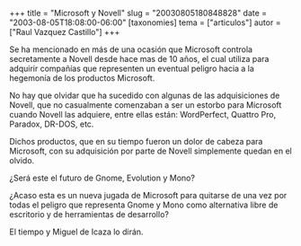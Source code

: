 +++
title = "Microsoft y Novell"
slug = "20030805180848828"
date = "2003-08-05T18:08:00-06:00"
[taxonomies]
tema = ["articulos"]
autor = ["Raul Vazquez Castillo"]
+++

Se ha mencionado en más de una ocasión que Microsoft controla
secretamente a Novell desde hace mas de 10 años, el cual utiliza para
adquirir compañías que representen un eventual peligro hacia a la
hegemonía de los productos Microsoft.

<!-- more -->
No hay que olvidar que ha sucedido con algunas de las adquisiciones de
Novell, que no casualmente comenzaban a ser un estorbo para Microsoft
cuando Novell las adquiere, entre ellas están: WordPerfect, Quattro Pro,
Paradox, DR-DOS, etc.

Dichos productos, que en su tiempo fueron un dolor de cabeza para
Microsoft, con su adquisición por parte de Novell simplemente quedan en
el olvido.

¿Será este el futuro de Gnome, Evolution y Mono?

¿Acaso esta es un nueva jugada de Microsoft para quitarse de una vez por
todas el peligro que representa Gnome y Mono como alternativa libre de
escritorio y de herramientas de desarrollo?

El tiempo y Miguel de Icaza lo dirán.

